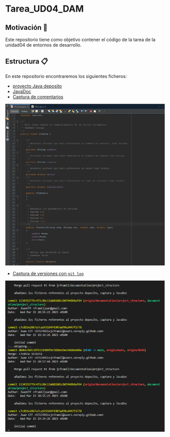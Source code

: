 # Tarea_UD04_DAM

## Motivación :book:

Este repositorio tiene como objetivo contener el código de la tarea de la unidad04 de entornos de desarrollo.

## Estructura :clipboard:

En este repositorio encontraremos los siguientes ficheros:

- [proyecto Java deposito](deposito)
- [JavaDoc](deposito/dist/javadoc/index.html)
- [Captura de comentarios](comments_deposito.png)

![comments_deposito.png](comments_deposito.png)
- [Captura de versiones con `git log`](git_log.png)

![git_log.png](git_log.png)
